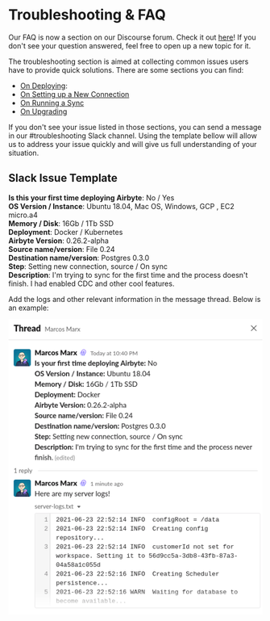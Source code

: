 # Troubleshooting & FAQ

Our FAQ is now a section on our Discourse forum. Check it out [here](https://discuss.airbyte.io/c/faq/15)! If you don't see your question answered, feel free to open up a new topic for it.

The troubleshooting section is aimed at collecting common issues users have to provide quick solutions. There are some sections you can find:

* [On Deploying](./on-deploying.md): 
* [On Setting up a New Connection](./new-connection.md)
* [On Running a Sync](./running-sync.md)
* [On Upgrading](./on-upgrading.md)

If you don't see your issue listed in those sections, you can send a message in our \#troubleshooting Slack channel. Using the template bellow will allow us to address your issue quickly and will give us full understanding of your situation.

## Slack Issue Template

**Is this your first time deploying Airbyte**: No / Yes   
 **OS Version / Instance**: Ubuntu 18.04, Mac OS, Windows, GCP , EC2 micro.a4   
 **Memory / Disk**: 16Gb / 1Tb SSD   
 **Deployment**: Docker / Kubernetes   
 **Airbyte Version**: 0.26.2-alpha   
 **Source name/version**: File 0.24   
 **Destination name/version**: Postgres 0.3.0   
 **Step**: Setting new connection, source / On sync   
 **Description**: I'm trying to sync for the first time and the process doesn't finish. I had enabled CDC and other cool features.   


Add the logs and other relevant information in the message thread. Below is an example:

![](../.gitbook/assets/issue-example.png)

